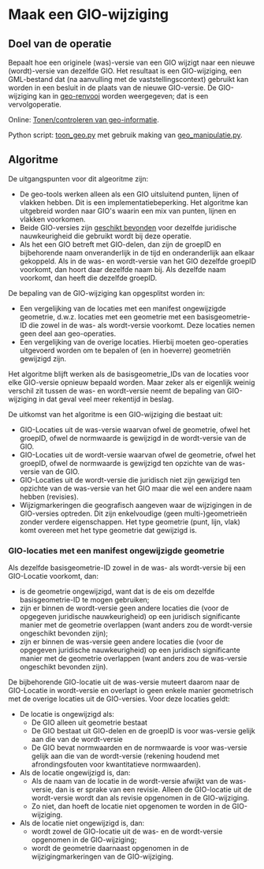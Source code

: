 # Maak een GIO-wijziging

## Doel van de operatie

Bepaalt hoe een originele (was)-versie van een GIO wijzigt naar een nieuwe (wordt)-versie van dezelfde GIO. Het resultaat is een GIO-wijziging, een GML-bestand dat (na aanvulling met de vaststellingscontext) gebruikt kan worden in een besluit in de plaats van de nieuwe GIO-versie. De GIO-wijziging kan in [geo-renvooi](Toon-gio-wijziging) worden weergegeven; dat is een vervolgoperatie.

Online: [Tonen/controleren van geo-informatie](@@@GeoTools_Online_Url@@@maak_gio_wijziging).

Python script: [toon_geo.py](../blob/main/broncode/geo-tools/maak_gio_wijziging.py) met gebruik making van [geo_manipulatie.py](../blob/main/broncode/geo-tools/geo_manipulatie.py).


## Algoritme

De uitgangspunten voor dit algeoritme zijn:
* De geo-tools werken alleen als een GIO uitsluitend punten, lijnen of vlakken hebben. Dit is een implementatiebeperking. Het algoritme kan uitgebreid worden naar GIO's waarin een mix van punten, lijnen en vlakken voorkomen.
* Beide GIO-versies zijn [geschikt bevonden](Toon-controleer-gio) voor dezelfde juridische nauwkeurigheid die gebruikt wordt bij deze operatie.
* Als het een GIO betreft met GIO-delen, dan zijn de groepID en bijbehorende naam onveranderlijk in de tijd en onderanderlijk aan elkaar gekoppeld. Als in de was- en wordt-versie van het GIO dezelfde groepID voorkomt, dan hoort daar dezelfde naam bij. Als dezelfde naam voorkomt, dan heeft die dezelfde groepID. 

De bepaling van de GIO-wijziging kan opgesplitst worden in:

* Een vergelijking van de locaties met een manifest ongewijzigde geometrie, d.w.z. locaties met een geometrie met een basisgeometrie-ID die zowel in de was- als wordt-versie voorkomt. Deze locaties nemen geen deel aan geo-operaties.
* Een vergelijking van de overige locaties. Hierbij moeten geo-operaties uitgevoerd worden om te bepalen of (en in hoeverre) geometriën gewijzigd zijn.

Het algoritme blijft werken als de basisgeometrie_IDs van de locaties voor elke GIO-versie opnieuw bepaald worden. Maar zeker als er eigenlijk weinig verschil zit tussen de was- en wordt-versie neemt de bepaling van GIO-wijziging in dat geval veel meer rekentijd in beslag.

De uitkomst van het algoritme is een GIO-wijziging die bestaat uit:

* GIO-Locaties uit de was-versie waarvan ofwel de geometrie, ofwel het groepID, ofwel de normwaarde is gewijzigd in de wordt-versie van de GIO.
* GIO-Locaties uit de wordt-versie waarvan ofwel de geometrie, ofwel het groepID, ofwel de normwaarde is gewijzigd ten opzichte van de was-versie van de GIO.
* GIO-Locaties uit de wordt-versie die juridisch niet zijn gewijzigd ten opzichte van de was-versie van het GIO maar die wel een andere naam hebben (revisies).
* Wijzigmarkeringen die geografisch aangeven waar de wijzigingen in de GIO-versies optreden. Dit zijn enkelvoudige (geen multi-)geometrieën zonder verdere eigenschappen. Het type geometrie (punt, lijn, vlak) komt overeen met het type geometrie dat gewijzigd is. 

### GIO-locaties met een manifest ongewijzigde geometrie
Als dezelfde basisgeometrie-ID zowel in de was- als wordt-versie bij een GIO-Locatie voorkomt, dan:

* is de geometrie ongewijzigd, want dat is de eis om dezelfde basisgeometrie-ID te mogen gebruiken;
* zijn er binnen de wordt-versie geen andere locaties die (voor de opgegeven juridische nauwkeurigheid) op een juridisch significante manier met de geometrie overlappen (want anders zou de wordt-versie ongeschikt bevonden zijn);
* zijn er binnen de was-versie geen andere locaties die (voor de opgegeven juridische nauwkeurigheid) op een juridisch significante manier met de geometrie overlappen (want anders zou de was-versie ongeschikt bevonden zijn).

De bijbehorende GIO-locatie uit de was-versie muteert daarom naar de GIO-Locatie in wordt-versie en overlapt io geen enkele manier geometrisch met de overige locaties uit de GIO-versies. Voor deze locaties geldt:

* De locatie is ongewijzigd als:
    * De GIO alleen uit geometrie bestaat
    * De GIO bestaat uit GIO-delen en de groepID is voor was-versie gelijk aan die van de wordt-versie 
    * De GIO bevat normwaarden en de normwaarde is voor was-versie gelijk aan die van de wordt-versie (rekening houdend met afrondingsfouten voor kwantitatieve normwaarden).
* Als de locatie ongewijzigd is, dan:
    * Als de naam van de locatie in de wordt-versie afwijkt van de was-versie, dan is er sprake van een revisie. Alleen de GIO-locatie uit de wordt-versie wordt dan als revisie opgenomen in de GIO-wijziging.
    * Zo niet, dan hoeft de locatie niet opgenomen te worden in de GIO-wijziging.
* Als de locatie niet ongewijzigd is, dan:
    * wordt zowel de GIO-locatie uit de was- en de wordt-versie opgenomen in de GIO-wijziging;
    * wordt de geometrie daarnaast opgenomen in de wijzigingmarkeringen van de GIO-wijziging.

